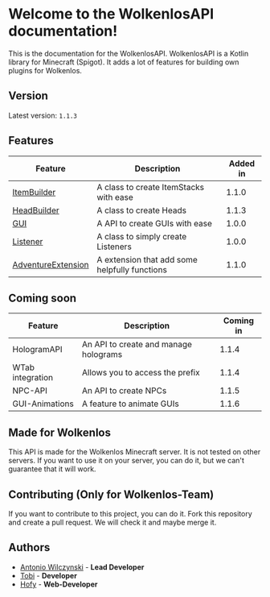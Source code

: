 # Welcome to the WolkenlosAPI documentation!
This is the documentation for the WolkenlosAPI. WolkenlosAPI is a Kotlin 
library for Minecraft (Spigot). It adds a lot of features for building own 
plugins for Wolkenlos.

## Version
Latest version: `1.1.3`

## Features
| Feature                                           | Description                                    | Added in         |
|---------------------------------------------------|------------------------------------------------|------------------|
| [ItemBuilder](pages/utils/item-builder/)          | A class to create ItemStacks with ease         | 1.1.0            |
| [HeadBuilder](pages/utils/head-builder/)          | A class to create Heads                        | 1.1.3            |
| [GUI](pages/gui/create/)                          | A API to create GUIs with ease                 | 1.0.0            |
| [Listener](pages/listener/listener/)              | A class to simply create Listeners             | 1.0.0            |
| [AdventureExtension](pages/extensions/adventure/) | A extension that add some helpfully functions  | 1.1.0            |

## Coming soon
| Feature          | Description                           | Coming in |
|------------------|---------------------------------------|-----------|
| HologramAPI      | An API to create and manage holograms | 1.1.4     |
| WTab integration | Allows you to access the prefix       | 1.1.4     |
| NPC-API          | An API to create NPCs                 | 1.1.5     |
| GUI-Animations   | A feature to animate GUIs             | 1.1.6     |

## Made for Wolkenlos
This API is made for the Wolkenlos Minecraft server. It is not tested on other 
servers. If you want to use it on your server, you can do it, but we can't
guarantee that it will work.

## Contributing (Only for Wolkenlos-Team)
If you want to contribute to this project, you can do it. Fork this
repository and create a pull request. We will check it and maybe merge it.

## Authors
- [Antonio Wilczynski](https://github.com/TheScoutSky) - **Lead Developer**
- [Tobi](https://github.com/iswearimmrtobi) - **Developer**
- [Hofy](https://github.com/Hofyyy) - **Web-Developer**

